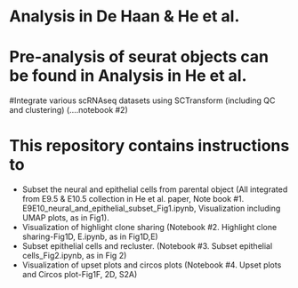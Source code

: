 # Analysis in De Haan & He et al.

# Pre-analysis of seurat objects can be found in Analysis in He et al. 

#Integrate various scRNAseq datasets using SCTransform (including QC and clustering) (....notebook #2)

# This repository contains instructions to

- Subset the neural and epithelial cells from parental object (All integrated from E9.5 & E10.5 collection in He et al. paper,
  Note book #1. E9E10_neural_and_epithelial_subset_Fig1.ipynb, Visualization including UMAP plots, as in Fig1).
- Visualization of highlight clone sharing (Notebook #2. Highlight clone sharing-Fig1D, E.ipynb, as in Fig1D,E)
- Subset epithelial cells and recluster. (Notebook #3. Subset epithelial cells_Fig2.ipynb, as in Fig 2)
- Visualization of upset plots and circos plots (Notebook #4. Upset plots and Circos plot-Fig1F, 2D, S2A)
